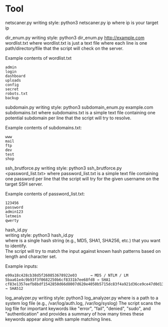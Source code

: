# Tool
netscaner.py
	writing style: python3 netscaner.py ip 
	where ip is your target ip


dir_enum.py
	writing style: python3 dir_enum.py http://example.com wordlist.txt
	where wordlist.txt is just a text file where each line is one path/directory/file that the script will check on the server.	

Example contents of wordlist.txt

	admin
	login
	dashboard
	uploads
	config
	secret
	robots.txt
	backup


subdomain.py
	writing style: python3 subdomain_enum.py example.com subdomains.txt
	where subdomains.txt is a simple text file containing one potential subdomain per line that the script will try to resolve.

Example contents of subdomains.txt:
	
	www
	mail
	ftp
	dev
	test
	shop


ssh_brutforce.py 
	writing style: python3 ssh_brutforce.py  <IP> <username> <password_list.txt>
	where password_list.txt is a simple text file containing one password per line that the script will try for the given username on the target SSH server.

Example contents of password_list.txt:

	123456
	password
	admin123
	letmein
	qwerty



hash_id.py  
	writing style: python3 hash_id.py <hash>  
	where <hash> is a single hash string (e.g., MD5, SHA1, SHA256, etc.) that you want to identify.  
	The script will try to match the input against known hash patterns based on length and character set.

Example inputs:

	e99a18c428cb38d5f260853678922e03      → MD5 / NTLM / LM  
	5baa61e4c9b93f3f0682250b6cf8331b7ee68fd8 → SHA1  
	cf83e1357eefb8bdf1542850d66d8007d620e4050b5715dc83f4a921d36ce9ce47d0d13c5d85f2b0ff8318d2877eec2f63b931bd47417a81a538327af927da3e → SHA512  

log_analyzer.py
	writing style: python3 log_analyzer.py <logfile>
	where <logfile> is a path to a system log file (e.g., /var/log/auth.log, /var/log/syslog)
	The script scans the log file for important keywords like "error", "fail", "denied", "sudo", and "authentication"
	and provides a summary of how many times these keywords appear along with sample matching lines.
